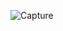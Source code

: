
![Capture](https://user-images.githubusercontent.com/114738289/208671351-84b8c379-0bc8-4ea9-9541-1d0beda60ad8.PNG)
